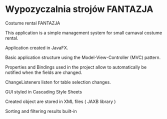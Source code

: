 # Wypozyczalnia strojów FANTAZJA
Costume rental FANTAZJA

This application is a simple management system for small  carnaval costume rental. 

Application created in JavaFX.

Basic application structure using the Model-View-Controller (MVC) pattern.

Properties and Bindings used in the project allow to automatically be notified when the fields are changed.

ChangeListeners listen for table selection changes.

GUI styled in Cascading Style Sheets

Created object are stored in XML files ( JAXB library )

Sorting and filtering results built-in


